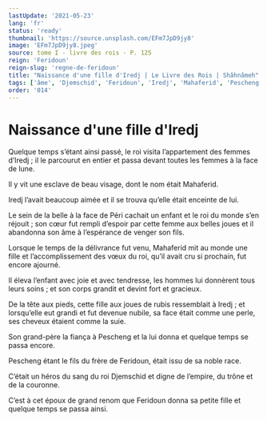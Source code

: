 ```yaml
---
lastUpdate: '2021-05-23'
lang: 'fr'
status: 'ready'
thumbnail: 'https://source.unsplash.com/EFm7JpD9jy8'
image: 'EFm7JpD9jy8.jpeg'
source: tome I - livre des rois - P. 125
reign: 'Feridoun'
reign-slug: 'regne-de-feridoun'
title: "Naissance d'une fille d'Iredj | Le Livre des Rois | Shâhnâmeh"
tags: ['âme', 'Djemschid', 'Feridoun', 'Iredj', 'Mahaferid', 'Pescheng', 'Péri']
order: '014'
---
```


<!-- LTeX: language=fr -->

# Naissance d'une fille d'Iredj

Quelque temps s’étant ainsi passé, le roi visita l’appartement des femmes d’Iredj ; il le parcourut en entier et passa devant toutes les femmes à la face de lune.

Il y vit une esclave de beau visage, dont le nom était Mahaferid.

Iredj l’avait beaucoup aimée et il se trouva qu’elle était enceinte de lui.

Le sein de la belle à la face de Péri cachait un enfant et le roi du monde s’en réjouit ; son cœur fut rempli d’espoir par cette femme aux belles joues et il abandonna son âme à l’espérance de venger son fils.

Lorsque le temps de la délivrance fut venu, Mahaferid mit au monde une fille et l’accomplissement des vœux du roi, qu’il avait cru si prochain, fut encore ajourné.

Il éleva l’enfant avec joie et avec tendresse, les hommes lui donnèrent tous leurs soins ; et son corps grandit et devint fort et gracieux.

De la tête aux pieds, cette fille aux joues de rubis ressemblait à Iredj ; et lorsqu’elle eut grandi et fut devenue nubile, sa face était comme une perle, ses cheveux étaient comme la suie.

Son grand-père la fiança à Pescheng et la lui donna et quelque temps se passa encore.

Pescheng étant le fils du frère de Feridoun, était issu de sa noble race.

C’était un héros du sang du roi Djemschid et digne de l’empire, du trône et de la couronne.

C’est à cet époux de grand renom que Feridoun donna sa petite fille et quelque temps se passa ainsi.
